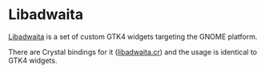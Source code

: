 # Libadwaita

[Libadwaita](https://gitlab.gnome.org/GNOME/libadwaita) is a set of custom GTK4 widgets targeting the GNOME platform.

There are Crystal bindings for it ([libadwaita.cr](https://github.com/GeopJr/libadwaita.cr)) and the usage is identical to GTK4 widgets.
